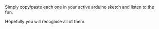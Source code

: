 Simply copy/paste each one in your active arduino sketch and listen to the fun. 

Hopefully you will recognise all of them.
